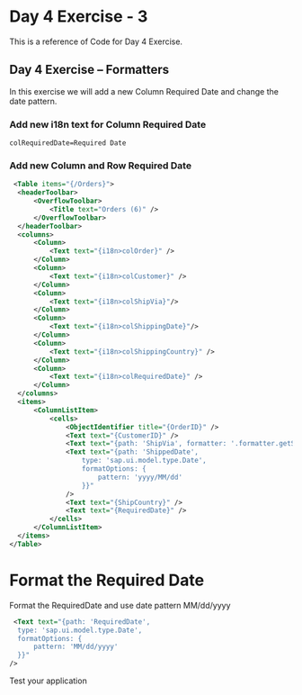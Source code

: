 # Day 4 Exercise - 3
This is a reference of Code for Day 4 Exercise.

## Day 4 Exercise – Formatters
In this exercise we will add a new Column Required Date and change the date pattern.

### Add new i18n text for Column Required Date
```csv
colRequiredDate=Required Date
```

### Add new Column and Row Required Date
```xml
 <Table items="{/Orders}">
  <headerToolbar>
      <OverflowToolbar>
          <Title text="Orders (6)" />
      </OverflowToolbar>
  </headerToolbar>
  <columns>
      <Column>
          <Text text="{i18n>colOrder}" />
      </Column>
      <Column>
          <Text text="{i18n>colCustomer}" />
      </Column>
      <Column>
          <Text text="{i18n>colShipVia}"/>
      </Column>
      <Column>
          <Text text="{i18n>colShippingDate}"/>
      </Column>
      <Column>
          <Text text="{i18n>colShippingCountry}" />
      </Column>
      <Column>
          <Text text="{i18n>colRequiredDate}" />
      </Column>
  </columns>
  <items>
      <ColumnListItem>
          <cells>
              <ObjectIdentifier title="{OrderID}" />
              <Text text="{CustomerID}" />
              <Text text="{path: 'ShipVia', formatter: '.formatter.getShipperName'}" />
              <Text text="{path: 'ShippedDate', 
                  type: 'sap.ui.model.type.Date',
                  formatOptions: {
                      pattern: 'yyyy/MM/dd'
                  }}" 
              />
              <Text text="{ShipCountry}" />
              <Text text="{RequiredDate}" />
          </cells>
      </ColumnListItem>
  </items>
</Table>
```
# Format the Required Date
Format the RequiredDate and use date pattern MM/dd/yyyy
```xml
 <Text text="{path: 'RequiredDate', 
  type: 'sap.ui.model.type.Date',
  formatOptions: {
      pattern: 'MM/dd/yyyy'
  }}" 
/>
```
Test your application

